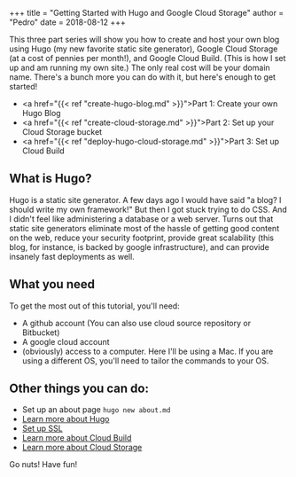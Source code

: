 +++
title = "Getting Started with Hugo and Google Cloud Storage"
author = "Pedro"
date = 2018-08-12
+++

This three part series will show you how to create and host your own blog using Hugo (my new favorite static site generator), Google Cloud Storage (at a cost of pennies per month!), and Google Cloud Build.  (This is how I set up and am running my own site.)  The only real cost will be your domain name.  There's a bunch more you can do with it, but here's enough to get started!

- <a href="{{< ref "create-hugo-blog.md" >}}">Part 1: Create your own Hugo Blog</a>
- <a href="{{< ref "create-cloud-storage.md" >}}">Part 2: Set up your Cloud Storage bucket</a>
- <a href="{{< ref "deploy-hugo-cloud-storage.md" >}}">Part 3: Set up Cloud Build</a>

## What is Hugo?
Hugo is a static site generator.  A few days ago I would have said "a blog? I should write my own framework!"  But then I got stuck trying to do CSS.  And I didn't feel like administering a database or a web server.  Turns out that static site generators eliminate most of the hassle of getting good content on the web, reduce your security footprint, provide great scalability (this blog, for instance, is backed by google infrastructure), and can provide insanely fast deployments as well.


## What you need
To get the most out of this tutorial, you'll need:
- A github account (You can also use cloud source repository or Bitbucket)
- A google cloud account
- (obviously) access to a computer.  Here I'll be using a Mac.  If you are using a different OS, you'll need to tailor the commands to your OS.


## Other things you can do:
- Set up an about page
`hugo new about.md`
- [Learn more about Hugo](https://gohugo.io/)
- [Set up SSL](https://cloud.google.com/storage/docs/troubleshooting#https)
- [Learn more about Cloud Build](https://cloud.google.com/cloud-build/)
- [Learn more about Cloud Storage](https://cloud.google.com/storage/)

Go nuts!  Have fun!